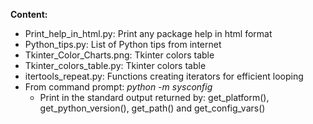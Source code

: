 <B>Content: </B>


* Print_help_in_html.py: Print any package help in html format
* Python_tips.py: List of Python tips from internet
* Tkinter_Color_Charts.png: Tkinter colors table
* Tkinter_colors_table.py: Tkinter colors table
* itertools_repeat.py: Functions creating iterators for efficient looping
* From command prompt: <I>python -m sysconfig</I>
  - Print in the standard output returned by: get_platform(), get_python_version(), get_path() and get_config_vars()
